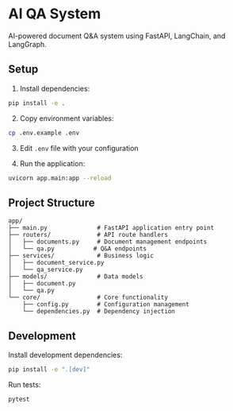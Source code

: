 # AI QA System

AI-powered document Q&A system using FastAPI, LangChain, and LangGraph.

## Setup

1. Install dependencies:
```bash
pip install -e .
```

2. Copy environment variables:
```bash
cp .env.example .env
```

3. Edit `.env` file with your configuration

4. Run the application:
```bash
uvicorn app.main:app --reload
```

## Project Structure

```
app/
├── main.py              # FastAPI application entry point
├── routers/             # API route handlers
│   ├── documents.py     # Document management endpoints
│   └── qa.py           # Q&A endpoints
├── services/            # Business logic
│   ├── document_service.py
│   └── qa_service.py
├── models/              # Data models
│   ├── document.py
│   └── qa.py
└── core/                # Core functionality
    ├── config.py        # Configuration management
    └── dependencies.py  # Dependency injection
```

## Development

Install development dependencies:
```bash
pip install -e ".[dev]"
```

Run tests:
```bash
pytest
```